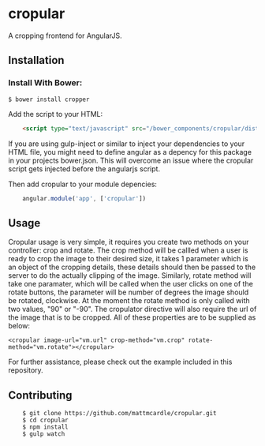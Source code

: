 # cropular
A cropping frontend for AngularJS.

## Installation
### Install With Bower:

    
```
$ bower install cropper
```

Add the script to your HTML:
```html
    <script type="text/javascript" src="/bower_components/cropular/dist/cropular.min.js"></script>
```
If you are using gulp-inject or similar to inject your dependencies to your HTML file, you might need to define angular as a depency for this package in your projects bower.json. This will overcome an issue where the cropular script gets injected before the angularjs script.

Then add cropular to your module depencies:
```javascript  
    angular.module('app', ['cropular'])
```
 ## Usage
 
 Cropular usage is very simple, it requires you create two methods on your controller: crop and rotate. The crop method will be callled when a user is ready to crop the image to their desired size, it takes 1 parameter which is an object of the cropping details, these details should then be passed to the server to do the actually clipping of the image. Similarly, rotate method will take one paramater, which will be called when the user clicks on one of the rotate buttons, the parameter will be number of degrees the image should be rotated, clockwise. At the moment the rotate method is only called with two values, "90" or "-90". The cropulator directive will also require the url of the image that is to be cropped. All of these properties are to be supplied as below:
    
    <cropular image-url="vm.url" crop-method="vm.crop" rotate-method="vm.rotate"></cropular>
    
For further assistance, please check out the example included in this repository.

## Contributing
```
    $ git clone https://github.com/mattmcardle/cropular.git
    $ cd cropular
    $ npm install
    $ gulp watch
```